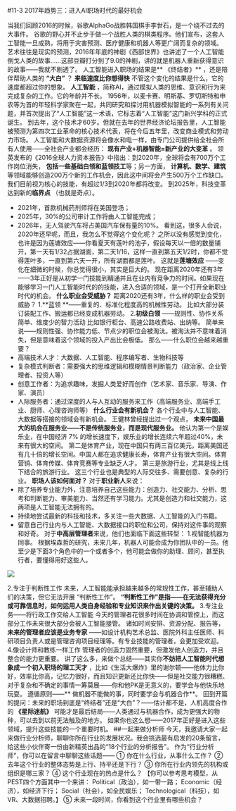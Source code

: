 #11-3 2017年趋势三：进入AI职场时代的最好机会 

当我们回顾2016的时候，谷歌AlphaGo战胜韩国棋手李世石，是一个绕不过去的大事件。
谷歌的野心并不止步于做一个战胜人类的棋类程序。他们宣布，这套人工智能一旦成熟，将用于灾害预测、医疗健康和机器人等更广阔而复杂的领域。
艺术往往是现实的预测，2016年年底的神剧《西部世界》也讲述了一个人工智能倒戈人类的故事……这部豆瓣打分到了9.0的神剧，讲的就是机器人重新获得意识的故事——我就不剧透了。
人工智能进入职场的结果是** 《终结者》** ，还是陪伴帮助人类的 **“大白”** ？ 
**来临速度比你想得快**
不管这个变化的结果是什么，它的速度都超过你的想象。
**人工智能** ，简称AI，通过模拟人类的思维、意识和行为来完成复杂的工作。它的年龄并不长。
1956年，以麦卡赛、明斯基、罗切斯特和申农等为首的年轻科学家聚在一起，共同研究和探讨用机器模拟智能的一系列有关问题，并首次提出了“人工智能”这一术语，它标志着“人工智能”这门新兴学科的正式诞生。
到去年，这个技术才60岁。但就在去年的世界经济论坛报告里，人工智能被预测为第四次工业革命的核心技术代表，将在今后五年里，改变商业模式和劳动力市场。
人工智能和大数据资源将会像水和电一样，由专门公司提供给全社会所有人使用——全社会产业都会经历： **现有产业+机器智能=新产业的大变革** 。
领英发布的《2016全球人力资本报告》中指出：到2020年，全球将会有700万个工作岗位消失， **包括一些基础白领和蓝领技工**等；另一方面， **计算机、数学、建筑**等领域能够创造200万个新的工作机会，因此这中间将会产生500万个工作缺口。我们目前视为核心的技能，有超过1/3到2020年都将改变。
到2025年，科技变革达到新的**临界点** （也就是奇点）。
- 2021年，首款机械药剂师将在美国登场；
- 2025年，30%的公司审计工作将由人工智能完成；
- 2026年，无人驾驶汽车将占美国汽车保有量的10%。
看到这，很多人会说，2020年还早呢，而且，我怎么不觉得这个变化呢？
之所以没有感觉到变化，也许是因为莲塘效应——你看夏天有莲叶的池子，假设每天以一倍的数量铺开，第一天有1/32占据湖面，第二天1/16，这样一直到第五天1/2时，你都不觉得莲叶多，一直到第六天一开，所有湖面都是莲叶。
这就是**莲塘效应** ——变化在细微的时候，你总觉得很小，其实是巨大的。
现在距离2020年还有3年——3年正好是从初学一门技能到精通并且在业内有竞争力的时间。如果现在能够学习一门人工智能时代的的技能，进入合适的领域，是一个打开全新职业时代的机会。
**什么职业会受威胁？**
距离2020还有3年，什么样的职业会受到威胁？
1.**蓝领 **——重复的、标准化程度高的机械性劳动。
比如大部分装订装配工作、搬运都已经变成机器劳动。
2.**初级白领** ——规则性、协作关系简单、维度少的智力活动
比如银行柜台、高速公路收费站、出纳等。
简单来说——规则性强、协作能力低、节点少的职位会被淘汰。被淘汰并不意味着消失，但是意味着这个领域的投入产出比会极低。
那么——什么职位会越来越重要？ 
- 高端技术人才：大数据、人工智能、程序编写者、生物科技等
- 复杂模式判断者：需要强大的思维逻辑和模糊情景判断能力（政治家、企业管理者、投资人等）
- 创意工作者：为追求趣味，发掘人类爱好而创作（艺术家、音乐家、导演、作家、演员）
- 人际服务者：通过深度的人与人互动的服务来工作（高端服务业、高端手工业、厨师、心理咨询师等）
**什么行业会有新机会？**
各个行业中与人工智能、大数据等搭接的领域会有新机会。
王健林曾经提出过一个观点， **未来中国最大的机会在服务业——不是传统服务业，而是现代服务业。**
他认为第一个是娱乐业，在中国经济 7% 的增长速度下，娱乐业的增长连续六年超过40%，未来有很大的空间。
第二是体育产业，现在中国只有两三百亿美元，距离美国还有几十倍的增长空间。中国人都在追求健康长寿，体育产业有很大空间。体育营销、体育传媒、体育竞赛等专业缺乏人才。
第三是旅游行业，尤其是线上线下结合的旅游行业。
这三个行业也是典型的人际交往多、需要创意、复杂的行业。
**职场人该如何面对？**
对于**职业新人**来说：
- 除了培养专业能力外，注意培养自己这些能力：创造力、社交能力、分析、思考和判断能力、审美能力、当然还有学习能力。尤其是创造力和社交能力，这两项是人工智能无法拥有的。
- 持续地尝试最新的科技和技术，多关注一些大数据、人工智能的入门书籍。
- 留意自己行业内与人工智能、大数据接口的职位和公司，保持对这件事的观察和好奇。
对于**中高层管理者**来说，他们也面临下面这些转型：
1.视智能机器为同事。
根据埃森哲的研究，未来几年，机器人可能会成为你团队中的一员。他至少是下面3个角色中的一个或者多个，他可能会做你的助理、顾问，甚至执行者，要懂得用好这些人。

![](./_image/img_1515.jpg)

2.专注于判断性工作
未来，人工智能能承担越来越多的常规性工作，甚至辅助人们的决策，但它无法开展 “判断性工作”。
**“判断性工作”是指——在无法获得充分或可靠信息时，如何运用人类自身经验和专业知识来作出关键的决策。**
3.专注业务——将行政工作交给人工智能
今天的管理者花很多时间在协调和管控上，而这部分工作未来很大部分会被人工智能接管。
诸如时间安排、资源分配、报告等， **未来的管理者应该是业务专家** ——如设计机构艺术总监、医院外科主任医师、科研项目负责人或是管理咨询项目经理等。有专业技能的管理者，会更加受欢迎。
4.像设计师和教练一样工作
管理者的创造力固然重要，但激发他人创造力，并且整合的能力更重要。
讲了这么多，来做个总结——其实你**不妨把人工智能时代想象成一个初入职场的理工天才** ，比如《生活大爆炸》里的谢尔顿——他体力比你好，效率比你高，记忆力很好，而且知识更新还比你快——但是社交能力很糟糕、对于复杂和不确定的事情一筹莫展——你和他PK是无意义的，要学会与他快乐地玩耍。
遵循原则——** 做机器不能做的事，同时要学会与机器合作**。
回到开篇的提问：未来的职场到底是“终结者”还是“大白”？——估计都不是，人机高度合作的 **《星际迷航》** 可能才是最后结局——人类通过与机器合作，成为更强大的物种，可以去到以前无法触及的地方。
如果你也这么想——2017年正好是进入这些领域，提升这些技能的一个重要时机。
##一起来做分析师
今天，我邀请大家一起来做行业分析师，聊聊你所在行业的发展状况。我会挑选最有启发的20条留言，给这些小伙伴寄一份由新精英出品的“18个行业的分析报告”。
作为“行业分析师”，你可以在留言中聊聊这些话题——
①	你在什么行业，从事什么工作？
②	去年这个行业的整体态势是上行、持平还是下行？
③	你所在行业内领先的机构或组织是哪三家？
④	这个行业现在的热点是什么？
【你可以参考思考模型，从PEST四个方面其中一个来讲：
Political（政治），如一带一路；
Economic（经济），如经济下行；
Social（社会），如全民娱乐； 
Technological（科技），如VR、大数据招聘。】
⑤	未来一段时间，你看到这个行业里有哪些机会？